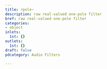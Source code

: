 ```yaml
---
title: rpole~
description: raw real-valued one-pole filter
bref: raw real-valued one-pole filter
categories:
- object
inlets:
  1st: {}
outlets:
  1st: {}
draft: false
pdcategory: Audio Filters

---
```


